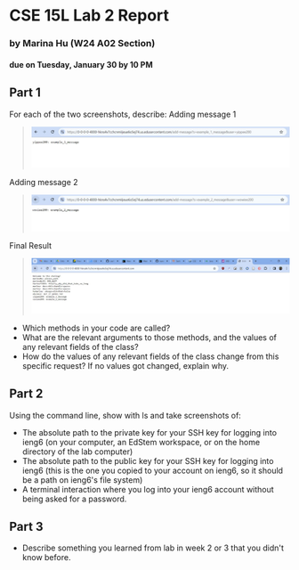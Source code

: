 # CSE 15L Lab 2 Report 
### by Marina Hu (W24 A02 Section)
#### due on Tuesday, January 30 by 10 PM

Part 1
--
For each of the two screenshots, describe:
Adding message 1
> ![Image](lab_report_two_photos/message_1_added.JPG)

Adding message 2
> ![Image](lab_report_two_photos/message_2_added.JPG)

Final Result
> ![Image](lab_report_two_photos/completed_chat_log.JPG)
* Which methods in your code are called?
* What are the relevant arguments to those methods, and the values of any relevant fields of the class?
* How do the values of any relevant fields of the class change from this specific request? If no values got changed, explain why.

Part 2
--
Using the command line, show with ls and take screenshots of:

* The absolute path to the private key for your SSH key for logging into ieng6 (on your computer, an EdStem workspace, or on the home directory of the lab computer)
* The absolute path to the public key for your SSH key for logging into ieng6 (this is the one you copied to your account on ieng6, so it should be a path on ieng6's file system)
* A terminal interaction where you log into your ieng6 account without being asked for a password.

Part 3
--
* Describe something you learned from lab in week 2 or 3 that you didn't know before.
